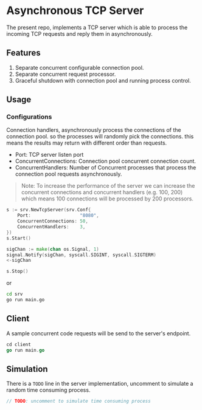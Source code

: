# Asynchronous TCP Server

The present repo, implements a TCP server which is able to process the incoming TCP requests and reply them in asynchronously.

## Features

1. Separate concurrent configurable connection pool.
2. Separate concurrent request processor.
3. Graceful shutdown with connection pool and running process control.

## Usage

### Configurations

Connection handlers, asynchronously process the connections of the connection pool. so the processes will randomly pick the connections. this means the results may return with different order than requests.  

- Port: TCP server listen port
- ConcurrentConnections: Connection pool concurrent connection count.
- ConcurrentHandlers: Number of Concurrent processes that process the connection pool requests asynchronously.

> Note: To increase the performance of the server we can increase the concurrent connections and concurrent handlers (e.g. 100, 200) which means 100 connections will be processed by 200 processors.

```go
s := srv.NewTcpServer(srv.Conf{
    Port:                  "8080",
    ConcurrentConnections: 50,
    ConcurrentHandlers:    3,
})
s.Start()

sigChan := make(chan os.Signal, 1)
signal.Notify(sigChan, syscall.SIGINT, syscall.SIGTERM)
<-sigChan

s.Stop()
```

or

```bash
cd srv
go run main.go
```

## Client

A sample concurrent code requests will be send to the server's endpoint.

```go
cd client
go run main.go
```

## Simulation

There is a `TODO` line in the server implementation, uncomment to simulate a random time consuming process.

```go
// TODO: uncomment to simulate time consuming process
```
